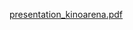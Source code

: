 [presentation_kinoarena.pdf](https://github.com/hristomomirov/kinoarena/files/6254596/presentation_kinoarena.pdf)
